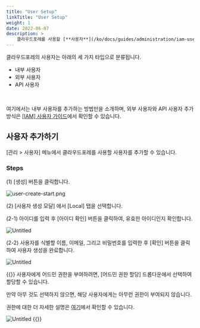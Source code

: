 ```yaml
---
title: "User Setup"
linkTitle: "User Setup"
weight: 1
date: 2022-06-07
description: >
    클라우드포레를 사용할 [**사용자**](/ko/docs/guides/administration/iam-user)를 추가합니다.
---
```


클라우드포레의 사용자는 아래의 세 가지 타입으로 분류됩니다.

- 내부 사용자
- 외부 사용자
- API 사용자

<br>

여기에서는 내부 사용자를 추가하는 방법만을 소개하며, 외부 사용자와 API 사용자 추가 방식은 [[IAM] 사용자 가이드](/ko/docs/guides/administration/iam-user)에서 확인할 수 있습니다.

## 사용자 추가하기

[관리 > 사용자] 메뉴에서 클라우드포레를 사용할 사용자를 추가할 수 있습니다.

### Steps

(1) [생성] 버튼을 클릭합니다.

![user-create-start.png](https://s3-us-west-2.amazonaws.com/secure.notion-static.com/3d0496d9-aaa5-48d5-b798-7920ae854ded/user-create-start.png)

(2) [사용자 생성 모달] 에서 [Local] 탭을 선택합니다. 

(2-1) 아이디를 입력 후 [아이디 확인] 버튼을 클릭하여, 유효한 아이디인지 확인합니다.

![Untitled](https://s3-us-west-2.amazonaws.com/secure.notion-static.com/b452f911-5419-4fe3-a258-039264aa0c38/Untitled.png)

(2-2) 사용자를 식별할 이름, 이메일, 그리고 비밀번호를 입력한 후 [확인] 버튼을 클릭하여 사용자 생성을 완료합니다.

![Untitled](https://s3-us-west-2.amazonaws.com/secure.notion-static.com/0901e4c5-89a2-48db-8c7a-5d62747b4264/Untitled.png)

{{<alert title="어드민 권한 할당">}}
사용자에게 어드민 권한을 부여하려면, [어드민 권한 할당] 드롭다운에서 선택하여 할당할 수 있습니다.

만약 아무 것도 선택하지 않으면, 해당 사용자에게는 아무런 권한이 부여되지 않습니다.

권한에 대한 더 자세한 설명은 [여기](/ko/docs/guides/administration/iam-role)에서 확인할 수 있습니다.

![Untitled](https://s3-us-west-2.amazonaws.com/secure.notion-static.com/6aa072dc-d22a-4b55-bae4-4589da8e9622/Untitled.png)
{{</alert>}}
